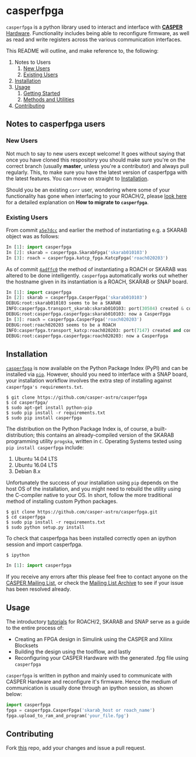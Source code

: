 # casperfpga #

`casperfpga` is a python library used to interact and interface with [**CASPER** Hardware](https://github.com/casper-astro/casper-hardware). Functionality includes being able to reconfigure firmware, as well as read and write registers across the various communication interfaces.

This README will outline, and make reference to, the following:
1. Notes to Users
    1. [New Users](#new-users)
    2. [Existing Users](#existing-users)
2. [Installation](#installation)
3. [Usage](#usage)
    1. [Getting Started](https://casper.berkeley.edu/index.php/getting-started/)
    2. [Methods and Utilities](https://casperfpga.readthedocs.io/en/latest/)
4. [Contributing](#contributing)


## Notes to casperfpga users ##

### New Users ###

Not much to say to new users except welcome! It goes without saying that once you have cloned this respository you should make sure you're on the correct branch (usually **master**, unless you're a contributor) and always pull regularly. This, to make sure you have the latest version of casperfpga with the latest features. You can move on straight to [Installation](#installation).

Should you be an existing `corr` user, wondering where some of your functionality has gone when interfacing to your ROACH/2, please [look here](https://github.com/casper-astro/casperfpga/wiki/Migrating-from-corr-to-casperfpga) for a detailed explanation on **How to migrate to `casperfpga`**.

### Existing Users ###

From commit [`a5e7dcc`](https://github.com/ska-sa/casperfpga/tree/a5e7dcc05d4b0234d05e808fc6b8ab91485b8051) and earlier the method of instantiating e.g. a SKARAB object was as follows:

```python
In [1]: import casperfpga
In [2]: skarab = casperfpga.SkarabFpga('skarab010103')
In [3]: roach = casperfpga.katcp_fpga.KatcpFpga('roach020203')
```

As of commit [`4adffc0`](https://github.com/ska-sa/casperfpga/commit/4adffc0994c56c38dafe6a395d3ed94e8e9477cc) the method of instantiating a ROACH or SKARAB was altered to be done intelligently. `casperfpga` automatically works out whether the hostname given in its instantiation is a ROACH, SKARAB or SNAP board.

```python
In [1]: import casperfpga
In [2]: skarab = casperfpga.CasperFpga('skarab010103')
DEBUG:root:skarab010103 seems to be a SKARAB
INFO:casperfpga.transport_skarab:skarab010103: port(30584) created & connected.
DEBUG:root:casperfpga.casperfpga:skarab010103: now a CasperFpga
In [3]: roach = casperfpga.CasperFpga('roach020203')
DEBUG:root:roach020203 seems to be a ROACH
INFO:casperfpga.transport_katcp:roach020203: port(7147) created and connected.
DEBUG:root:casperfpga.casperfpga:roach020203: now a CasperFpga
```

## Installation ##
[`casperfpga`](https://pypi.org/project/casperfpga/) is now available on the Python Package Index (PyPI) and can be installed via [`pip`](https://pip.pypa.io/en/stable/). However, should you need to interface with a SNAP board, your installation workflow involves the extra step of installing against `casperfpga's requirements.txt`.

```shell
$ git clone https://github.com/casper-astro/casperfpga
$ cd casperfpga/
$ sudo apt-get install python-pip
$ sudo pip install -r requirements.txt
$ sudo pip install casperfpga
```

The distribution on the Python Package Index is, of course, a built-distribution; this contains an already-compiled version of the SKARAB programming utility `progska`, written in `C`. Operating Systems tested using `pip install casperfpga` include:

1. Ubuntu 14.04 LTS
2. Ubuntu 16.04 LTS
3. Debian 8.x

Unfortunately the success of your installation using `pip` depends on the host OS of the installation, and you might need to rebuild the utility using the C-compiler native to your OS. In short, follow the more traditional method of installing custom Python packages.

```shell
$ git clone https://github.com/casper-astro/casperfpga.git
$ cd casperfpga
$ sudo pip install -r requirements.txt
$ sudo python setup.py install
```

To check that casperfpga has been installed correctly open an ipython session and import casperfpga.
```shell
$ ipython
```
```python
In [1]: import casperfpga
```

If you receive any errors after this please feel free to contact anyone on the [CASPER Mailing List](mailto:casper@lists.berkeley.edu), or check the [Mailing List Archive](http://www.mail-archive.com/casper@lists.berkeley.edu/) to see if your issue has been resolved already.

## Usage ##
The introductory [tutorials](https://github.com/casper-astro/tutorials_devel) for ROACH/2, SKARAB and SNAP serve as a guide to the entire process of:
* Creating an FPGA design in Simulink using the CASPER and Xilinx Blocksets
* Building the design using the toolflow, and lastly
* Reconfiguring your CASPER Hardware with the generated .fpg file using `casperfpga`

`casperfpga` is written in python and mainly used to communicate with CASPER Hardware and reconfigure it's firmware. Hence the medium of communication is usually done through an ipython session, as shown below:

```python
import casperfpga
fpga = casperfpga.CasperFpga('skarab_host or roach_name')
fpga.upload_to_ram_and_program('your_file.fpg')
```

## Contributing ##

Fork [this](https://github.com/casper-astro/casperfpga) repo, add your changes and issue a pull request.
